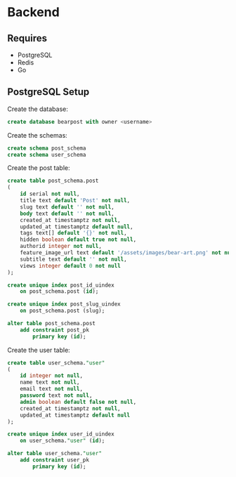 # Backend
## Requires

* PostgreSQL
* Redis
* Go

## PostgreSQL Setup
Create the database:
```sql
create database bearpost with owner <username>
```

Create the schemas:
```sql
create schema post_schema
create schema user_schema
```

Create the post table:
```sql
create table post_schema.post
(
	id serial not null,
	title text default 'Post' not null,
	slug text default '' not null,
	body text default '' not null,
	created_at timestamptz not null,
	updated_at timestamptz default null,
	tags text[] default '{}' not null,
	hidden boolean default true not null,
	authorid integer not null,
	feature_image_url text default '/assets/images/bear-art.png' not null,
	subtitle text default '' not null,
	views integer default 0 not null
);

create unique index post_id_uindex
	on post_schema.post (id);

create unique index post_slug_uindex
	on post_schema.post (slug);

alter table post_schema.post
	add constraint post_pk
		primary key (id);
```

Create the user table:
```sql
create table user_schema."user"
(
	id integer not null,
	name text not null,
	email text not null,
	password text not null,
	admin boolean default false not null,
	created_at timestamptz not null,
	updated_at timestamptz default null
);

create unique index user_id_uindex
	on user_schema."user" (id);

alter table user_schema."user"
	add constraint user_pk
		primary key (id);
```
